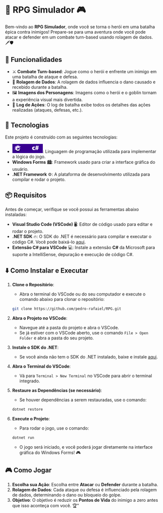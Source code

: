 # 🏰 RPG Simulador 🎮

Bem-vindo ao **RPG Simulador**, onde você se torna o herói em uma batalha épica contra inimigos! Prepare-se para uma aventura onde você pode atacar e defender em um combate turn-based usando rolagem de dados. 🗡️🛡️

## 🚀 Funcionalidades

- ⚔️ **Combate Turn-based**: Jogue como o herói e enfrente um inimigo em uma batalha de ataque e defesa.
- 🎲 **Rolagem de Dados**: A rolagem de dados influencia o dano causado e recebido durante a batalha.
- 🖼️ **Imagens dos Personagens**: Imagens como o herói e o goblin tornam a experiência visual mais divertida.
- 📜 **Log de Ações**: O log de batalha exibe todos os detalhes das ações realizadas (ataques, defesas, etc.).

## 🔧 Tecnologias

Este projeto é construído com as seguintes tecnologias:

- ![c#](cs.svg): Linguagem de programação utilizada para implementar a lógica do jogo.
- **Windows Forms** 🏙️: Framework usado para criar a interface gráfica do usuário.
- **.NET Framework** ⚙️: A plataforma de desenvolvimento utilizada para compilar e rodar o projeto.

## 📦 Requisitos

Antes de começar, verifique se você possui as ferramentas abaixo instaladas:

- **Visual Studio Code (VSCode)** 🖥️: Editor de código usado para editar e rodar o projeto.
- **.NET SDK** 🔥: O SDK do .NET é necessário para compilar e executar o código C#. Você pode baixá-lo [aqui](https://dotnet.microsoft.com/download).
- **Extensão C# para VSCode** 💻: Instale a extensão **C#** da Microsoft para suporte a IntelliSense, depuração e execução de código C#.

## ⬇️ Como Instalar e Executar

1. **Clone o Repositório**:

   - Abra o terminal do VSCode ou do seu computador e execute o comando abaixo para clonar o repositório:

   ```bash
   git clone https://github.com/pedro-rafaiel/RPG.git
   ```

2. **Abra o Projeto no VSCode**:

   - Navegue até a pasta do projeto e abra o VSCode.
   - Se já estiver com o VSCode aberto, use o comando `File > Open Folder` e abra a pasta do seu projeto.

3. **Instale o SDK do .NET**:

   - Se você ainda não tem o SDK do .NET instalado, baixe e instale [aqui](https://dotnet.microsoft.com/download).

4. **Abra o Terminal do VSCode**:

   - Vá para `Terminal > New Terminal` no VSCode para abrir o terminal integrado.

5. **Restaure as Dependências (se necessário)**:

   - Se houver dependências a serem restauradas, use o comando:

   ```bash
   dotnet restore
   ```

6. **Execute o Projeto**:

   - Para rodar o jogo, use o comando:

   ```bash
   dotnet run
   ```

   - O jogo será iniciado, e você poderá jogar diretamente na interface gráfica do Windows Forms! 🎮

## 🎮 Como Jogar

1. **Escolha sua Ação**: Escolha entre **Atacar** ou **Defender** durante a batalha.
2. **Rolagem de Dados**: Cada ataque ou defesa é influenciado pela rolagem de dados, determinando o dano ou bloqueio do golpe.
3. **Objetivo**: O objetivo é reduzir os **Pontos de Vida** do inimigo a zero antes que isso aconteça com você. 🏆"
